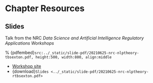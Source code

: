# Chapter Resources


## Slides

Talk from the NRC _Data Science and Artificial Intelligence Regulatory Applications Workshops_

% {pdfembed}`src:../_static/slide-pdf/20210625-nrc-nlptheory-tbsexton.pdf, height:500, width:800, align:middle`
- [Workshop site](https://www.nrc.gov/public-involve/conference-symposia/data-science-ai-reg-workshops.html)
- {download}`Slides <../_static/slide-pdf/20210625-nrc-nlptheory-rtbsexton.pdf>`

